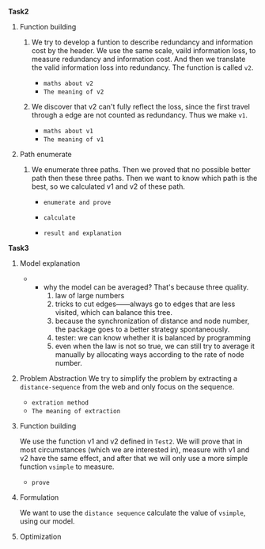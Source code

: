 **Task2**

1. Function building

   1. We try to develop a funtion to describe redundancy and information cost by the header. We use the same scale, vaild information loss, to measure redundancy and information cost. And then we translate the valid information loss into redundancy. The function is called ``v2``.
      - ``maths about v2``
      - ``The meaning of v2``

   2. We discover that v2 can't fully reflect the loss, since the first travel through a edge are not counted as redundancy. Thus we make ``v1``.
      - ``maths about v1``
      - ``The meaning of v1``

2. Path enumerate

   1. We enumerate three paths. Then we proved that no possible better path then these three paths. Then we want to know which path is the best, so we calculated v1 and v2 of these path.

      - ``enumerate and prove``

      - ``calculate``
      - ``result and explanation``

**Task3**

1. Model explanation

   - - why the model can be averaged? That's because three quality.
       1. law of large numbers
       2. tricks to cut edges——always go to edges that are less visited, which can balance this tree.
       3. because the synchronization of distance and node number, the package goes to a better strategy spontaneously.
       4. tester: we can know whether it is balanced by programming
       5. even when the law is not so true, we can still try to average it manually by allocating ways according to the rate of node number.

2. Problem Abstraction
   We try to simplify the problem by extracting a ``distance-sequence`` from the web and only focus on the sequence.

   - ``extration method``
   - ``The meaning of extraction``

3. Function building

   We use the function v1 and v2 defined in ``Test2``. We will prove that in most circumstances (which we are interested in), measure with v1 and v2 have the same effect, and after that we will only use a more simple function ``vsimple`` to measure.

   - ``prove``

4. Formulation

   We want to use the ``distance sequence`` calculate the value of ``vsimple``, using our model.

5. Optimization

